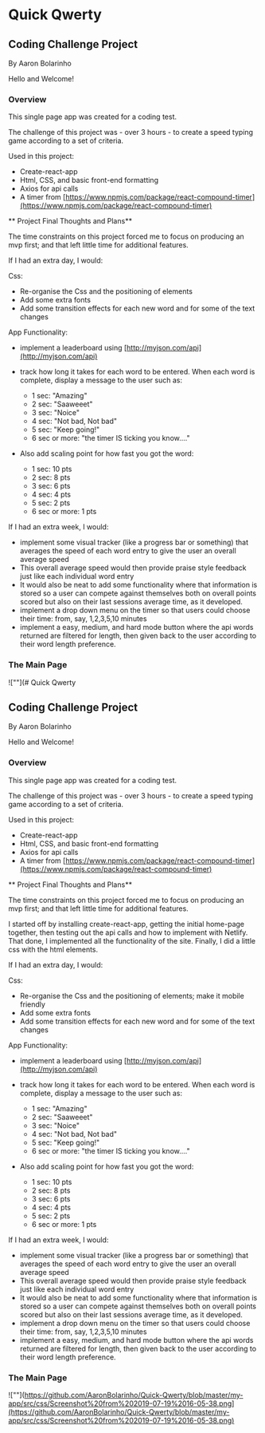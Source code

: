 # Quick Qwerty

## Coding Challenge Project

By Aaron Bolarinho

Hello and Welcome!

### Overview

This single page app was created for a coding test.

The challenge of this project was - over 3 hours - to create a speed typing game according to a set of criteria.

Used in this project:

 - Create-react-app
 - Html, CSS, and basic front-end formatting
 - Axios for api calls
 - A timer from [https://www.npmjs.com/package/react-compound-timer](https://www.npmjs.com/package/react-compound-timer)

** Project Final Thoughts and Plans**

The time constraints on this project forced me to focus on producing an mvp first; and that left little time for additional features.

If I had an extra day, I would:

Css: 
- Re-organise the Css and the positioning of elements
- Add some extra fonts
- Add some transition effects for each new word and for some of the text changes

App Functionality:
- implement a leaderboard using [http://myjson.com/api](http://myjson.com/api)
- track how long it takes for each word to be entered. When each word is complete, display a message to the user such as:
  - 1 sec: "Amazing"
  - 2 sec: "Saaweeet"
  - 3 sec: "Noice"
  - 4 sec: "Not bad, Not bad"
  - 5 sec: "Keep going!"
  - 6 sec or more: "the timer IS ticking you know...."
 
- Also add scaling point for how fast you got the word:
  -  1 sec: 10 pts
  - 2 sec:  8 pts
  - 3 sec:  6 pts
  - 4 sec: 4 pts
  - 5 sec: 2 pts
  - 6 sec or more: 1 pts

If I had an extra week, I would:

- implement some visual tracker (like a progress bar or something) that averages the speed of each word entry to give the user an overall average speed
- This overall average speed would then provide praise style feedback just like each individual word entry
- It would also be neat to add some functionality where that information is stored so a user can compete against themselves both on overall points scored but also on their last sessions average time, as it developed.
- implement a drop down menu on the timer so that users could choose their time: from, say, 1,2,3,5,10 minutes
- implement a easy, medium, and hard mode button where the api words returned are filtered for length, then given back to the user according to their word length preference.

### The Main Page
![""](# Quick Qwerty

## Coding Challenge Project

By Aaron Bolarinho

Hello and Welcome!

### Overview

This single page app was created for a coding test.

The challenge of this project was - over 3 hours - to create a speed typing game according to a set of criteria.

Used in this project:

 - Create-react-app
 - Html, CSS, and basic front-end formatting
 - Axios for api calls
 - A timer from [https://www.npmjs.com/package/react-compound-timer](https://www.npmjs.com/package/react-compound-timer)

** Project Final Thoughts and Plans**

The time constraints on this project forced me to focus on producing an mvp first; and that left little time for additional features.

I started off by installing create-react-app, getting the initial home-page together, then testing out the api calls and how to implement with Netlify. That done, I implemented all the functionality of the site. Finally, I did a little css with the html elements.

If I had an extra day, I would:

Css: 
- Re-organise the Css and the positioning of elements; make it mobile friendly
- Add some extra fonts
- Add some transition effects for each new word and for some of the text changes

App Functionality:
- implement a leaderboard using [http://myjson.com/api](http://myjson.com/api)
- track how long it takes for each word to be entered. When each word is complete, display a message to the user such as:
  - 1 sec: "Amazing"
  - 2 sec: "Saaweeet"
  - 3 sec: "Noice"
  - 4 sec: "Not bad, Not bad"
  - 5 sec: "Keep going!"
  - 6 sec or more: "the timer IS ticking you know...."
 
- Also add scaling point for how fast you got the word:
  -  1 sec: 10 pts
  - 2 sec:  8 pts
  - 3 sec:  6 pts
  - 4 sec: 4 pts
  - 5 sec: 2 pts
  - 6 sec or more: 1 pts

If I had an extra week, I would:

- implement some visual tracker (like a progress bar or something) that averages the speed of each word entry to give the user an overall average speed
- This overall average speed would then provide praise style feedback just like each individual word entry
- It would also be neat to add some functionality where that information is stored so a user can compete against themselves both on overall points scored but also on their last sessions average time, as it developed.
- implement a drop down menu on the timer so that users could choose their time: from, say, 1,2,3,5,10 minutes
- implement a easy, medium, and hard mode button where the api words returned are filtered for length, then given back to the user according to their word length preference.

### The Main Page
![""](https://github.com/AaronBolarinho/Quick-Qwerty/blob/master/my-app/src/css/Screenshot%20from%202019-07-19%2016-05-38.png](https://github.com/AaronBolarinho/Quick-Qwerty/blob/master/my-app/src/css/Screenshot%20from%202019-07-19%2016-05-38.png)